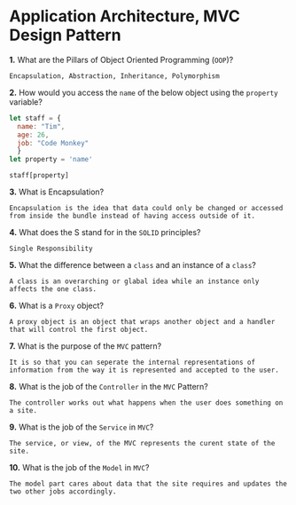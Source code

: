 # Application Architecture, MVC Design Pattern

**1.** What are the Pillars of Object Oriented Programming (`OOP`)?
<!-- enter you answer in the space below -->
```
Encapsulation, Abstraction, Inheritance, Polymorphism
```
**2.** How would you access the `name` of the below object using the `property` variable?
```js
let staff = {
  name: "Tim",
  age: 26,
  job: "Code Monkey"
  }
let property = 'name'
```
<!-- enter you answer in the space below -->
```
staff[property]
```
**3.** What is Encapsulation?
<!-- enter you answer in the space below -->
```
Encapsulation is the idea that data could only be changed or accessed from inside the bundle instead of having access outside of it.
```
**4.** What does the S stand for in the `SOLID` principles?
<!-- enter you answer in the space below -->
```
Single Responsibility
```
**5.** What the difference between a `class` and an instance of a `class`?
<!-- enter you answer in the space below -->
```
A class is an overarching or glabal idea while an instance only affects the one class.
```
**6.** What is a `Proxy` object?
<!-- enter you answer in the space below -->
```
A proxy object is an object that wraps another object and a handler that will control the first object.
```

**7.** What is the purpose of the `MVC` pattern?
<!-- enter you answer in the space below -->
```
It is so that you can seperate the internal representations of information from the way it is represented and accepted to the user.
```
**8.** What is the job of the `Controller` in the `MVC` Pattern?
<!-- enter you answer in the space below -->
```
The controller works out what happens when the user does something on a site.
```

**9.** What is the job of the `Service` in `MVC`?
<!-- enter you answer in the space below -->
```
The service, or view, of the MVC represents the curent state of the site.
```
**10.** What is the job of the `Model` in `MVC`?
<!-- enter you answer in the space below -->
```
The model part cares about data that the site requires and updates the two other jobs accordingly. 
```

